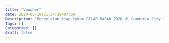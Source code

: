 ```yaml
---
title: "Voucher"
date: 2020-08-18T21:54:28+07:00
Description: "Perhelatan tiap tahun GELAR MAPAN 2020 di Gandaria City terlihat sukses. Kurang lebih 1 Juta MUM dan para Anggota ikut meramaikan acara terbesar itu. Acaranya sangat seru, ada produk-produk bagus."
Tags: []
Categories: []
draft: false
---
```


